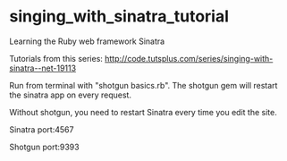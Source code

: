singing_with_sinatra_tutorial
=============================

Learning the Ruby web framework Sinatra

Tutorials from this series: http://code.tutsplus.com/series/singing-with-sinatra--net-19113

Run from terminal with "shotgun basics.rb". The shotgun gem will restart the sinatra app on every request.

Without shotgun, you need to restart Sinatra every time you edit the site.

Sinatra port:4567

Shotgun port:9393
